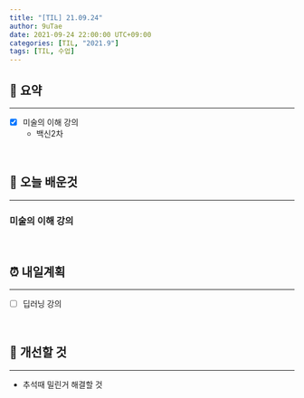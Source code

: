 ```yaml
---
title: "[TIL] 21.09.24"
author: 9uTae
date: 2021-09-24 22:00:00 UTC+09:00
categories: [TIL, "2021.9"]
tags: [TIL, 수업]
---
```


## 🏁 요약

---

- [x] 미술의 이해 강의
    - 백신2차

<br>

## 📑 오늘 배운것

---

### 미술의 이해 강의

<br>

## ⏰ 내일계획

---

- [ ] 딥러닝 강의

<br>

## 🧷 개선할 것

---

- 추석때 밀린거 해결할 것

<br>
